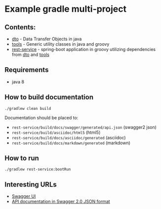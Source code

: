 # Example gradle multi-project

## Contents:

  * [dto](dto) - Data Transfer Objects in java
  * [tools](tools) - Generic utility classes in java and groovy
  * [rest-service](rest-service) - spring-boot application in groovy utilizing dependencies from [dto](dto) and [tools](tools)

## Requirements

  * java 8

## How to build documentation

```
./gradlew clean build
```

Documentation should be placed to:

  * ```rest-service/build/docs/swagger/generated/api.json``` (swagger2 json)
  * ```rest-service/build/asciidoc/html5``` (html5)
  * ```rest-service/build/docs/asciidoc/generated``` (asciidoc)
  * ```rest-service/build/docs/markdown/generated``` (markdown)

## How to run

```
./gradlew rest-service:bootRun
```

## Interesting URLs

  * [Swagger UI](http://localhost:8080/swagger-ui.html)
  * [API documentation in Swagger 2.0 JSON format](http://localhost:8080/docs/api)